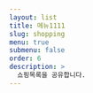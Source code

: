 ```yaml
---
layout: list
title: 메뉴1111
slug: shopping
menu: true
submenu: false
order: 6
description: >
  쇼핑목록을 공유합니다.
---
```

